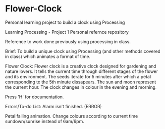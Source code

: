# Flower-Clock
Personal learning project to build a clock using Processing


Learning Processing - Project 1
Personal refernce repository


Reference to work done previously using processing in class.

Brief:
To build a unique clock using Processing (and other methods covered in class) which animates a format of time.

Flower Clock:
Flower clock is a creative clock designed for gardening and nature lovers.
It tells the current time through different stages of the flower and its environment.
The seeds iterate for 5 minutes after which a petal corresponding to the 5th minute dissapears.
The sun and moon represent the current hour.
The clock changes in colour in the evening and morning.

Press 'H' for documentation.

Errors/To-do List:
Alarm isn't finished. (ERROR)

Petal falling animation.
Change colours according to current time sundown/sunrise instead of 6am/6pm.
